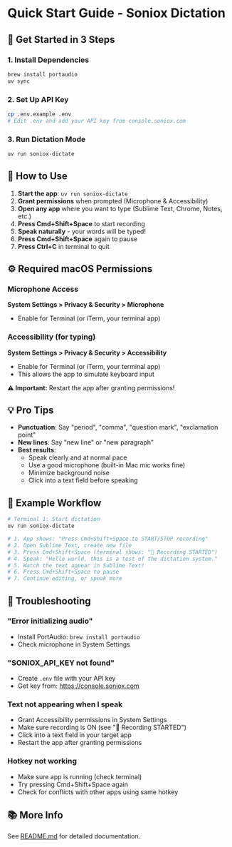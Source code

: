 # Quick Start Guide - Soniox Dictation

## 🚀 Get Started in 3 Steps

### 1. Install Dependencies
```bash
brew install portaudio
uv sync
```

### 2. Set Up API Key
```bash
cp .env.example .env
# Edit .env and add your API key from console.soniox.com
```

### 3. Run Dictation Mode
```bash
uv run soniox-dictate
```

## 🎤 How to Use

1. **Start the app**: `uv run soniox-dictate`
2. **Grant permissions** when prompted (Microphone & Accessibility)
3. **Open any app** where you want to type (Sublime Text, Chrome, Notes, etc.)
4. **Press Cmd+Shift+Space** to start recording
5. **Speak naturally** - your words will be typed!
6. **Press Cmd+Shift+Space** again to pause
7. **Press Ctrl+C** in terminal to quit

## ⚙️ Required macOS Permissions

### Microphone Access
**System Settings > Privacy & Security > Microphone**
- Enable for Terminal (or iTerm, your terminal app)

### Accessibility (for typing)
**System Settings > Privacy & Security > Accessibility**
- Enable for Terminal (or iTerm, your terminal app)
- This allows the app to simulate keyboard input

**⚠️ Important:** Restart the app after granting permissions!

## 💡 Pro Tips

- **Punctuation**: Say "period", "comma", "question mark", "exclamation point"
- **New lines**: Say "new line" or "new paragraph"
- **Best results**:
  - Speak clearly and at normal pace
  - Use a good microphone (built-in Mac mic works fine)
  - Minimize background noise
  - Click into a text field before speaking

## 🎯 Example Workflow

```bash
# Terminal 1: Start dictation
uv run soniox-dictate

# 1. App shows: "Press Cmd+Shift+Space to START/STOP recording"
# 2. Open Sublime Text, create new file
# 3. Press Cmd+Shift+Space (terminal shows: "🎤 Recording STARTED")
# 4. Speak: "Hello world, this is a test of the dictation system."
# 5. Watch the text appear in Sublime Text!
# 6. Press Cmd+Shift+Space to pause
# 7. Continue editing, or speak more
```

## 🐛 Troubleshooting

### "Error initializing audio"
- Install PortAudio: `brew install portaudio`
- Check microphone in System Settings

### "SONIOX_API_KEY not found"
- Create `.env` file with your API key
- Get key from: https://console.soniox.com

### Text not appearing when I speak
- Grant Accessibility permissions in System Settings
- Make sure recording is ON (see "🎤 Recording STARTED")
- Click into a text field in your target app
- Restart the app after granting permissions

### Hotkey not working
- Make sure app is running (check terminal)
- Try pressing Cmd+Shift+Space again
- Check for conflicts with other apps using same hotkey

## 📚 More Info

See [README.md](README.md) for detailed documentation.
